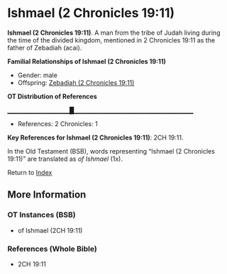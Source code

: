 # Ishmael (2 Chronicles 19:11)
**Ishmael (2 Chronicles 19:11)**. 
A man from the tribe of Judah living during the time of the divided kingdom, mentioned in 2 Chronicles 19:11 as the father of Zebadiah (acai). 




**Familial Relationships of Ishmael (2 Chronicles 19:11)**


* Gender: male
* Offspring: [Zebadiah (2 Chronicles 19:11)](Zebadiah.7.md)


**OT Distribution of References**

▁▁▁▁▁▁▁▁▁▁▁▁▁█▁▁▁▁▁▁▁▁▁▁▁▁▁▁▁▁▁▁▁▁▁▁▁▁▁
* References: 2 Chronicles: 1



**Key References for Ishmael (2 Chronicles 19:11)**: 
2CH 19:11. 


In the Old Testament (BSB), words representing “Ishmael (2 Chronicles 19:11)” are translated as 
*of Ishmael* (1x). 




Return to [Index](00-Index.md)

## More Information

### OT Instances (BSB)

* of Ishmael (2CH 19:11)



### References (Whole Bible)

* 2CH 19:11



